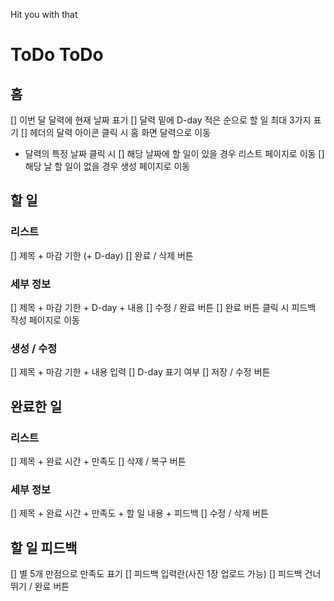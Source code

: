 Hit you with that
# ToDo ToDo

## 홈
[] 이번 달 달력에 현재 날짜 표기
[] 달력 밑에 D-day 적은 순으로 할 일 최대 3가지 표기
[] 헤더의 달력 아이콘 클릭 시 홈 화면 달력으로 이동

* 달력의 특정 날짜 클릭 시
[] 해당 날짜에 할 일이 있을 경우 리스트 페이지로 이동
[] 해당 날 할 일이 없을 경우 생성 페이지로 이동

## 할 일
### 리스트 
[] 제목 + 마감 기한 (+ D-day)
[] 완료 / 삭제 버튼

### 세부 정보
[] 제목 + 마감 기한 + D-day + 내용
[] 수정 / 완료 버튼
[] 완료 버튼 클릭 시 피드백 작성 페이지로 이동

### 생성 / 수정
[] 제목 + 마감 기한 + 내용 입력
[] D-day 표기 여부
[] 저장 / 수정 버튼


## 완료한 일 
### 리스트
[] 제목 + 완료 시간 + 만족도
[] 삭제 / 복구 버튼

### 세부 정보
[] 제목 + 완료 시간 + 만족도 + 할 일 내용 + 피드백 
[] 수정 / 삭제 버튼

## 할 일 피드백
[] 별 5개 만점으로 만족도 표기
[] 피드백 입력란(사진 1장 업로드 가능)
[] 피드백 건너뛰기 / 완료 버튼



